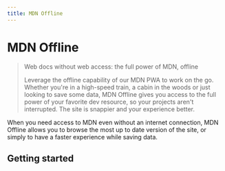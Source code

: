 ```yaml
---
title: MDN Offline
---
```


# MDN Offline

> Web docs without web access: the full power of MDN, offline
>
> Leverage the offline capability of our MDN PWA to work on the go. Whether you're in a high-speed train, a cabin in the woods or just looking to save some data, MDN Offline gives you access to the full power of your favorite dev resource, so your projects aren't interrupted. The site is snappier and your experience better.

When you need access to MDN even without an internet connection, MDN Offline allows you to browse the most up to date version of the site, or simply to have a faster experience while saving data.

## Getting started

